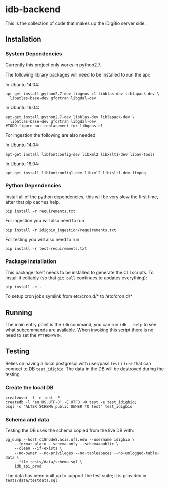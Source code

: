 # idb-backend

This is the collection of code that makes up the iDigBio server side.

## Installation

### System Dependencies

Currently this project only works in python2.7.

The following library packages will need to be installed to run the api:

In Ubuntu 14.04:

    apt-get install python2.7-dev libgeos-c1 libblas-dev liblapack-dev \
      libatlas-base-dev gfortran libgdal-dev

In Ubuntu 16.04:

    apt-get install python2.7-dev libblas-dev liblapack-dev \
      libatlas-base-dev gfortran libgdal-dev
    #TODO figure out replacement for libgeos-c1


For ingestion the following are also needed:

In Ubuntu 14.04:

    apt-get install libfontconfig-dev libxml2 libxslt1-dev libav-tools

In Ubuntu 16.04:

    apt-get install libfontconfig1-dev libxml2 libxslt1-dev ffmpeg



### Python Dependencies

Install all of the python dependencies, this will be very slow the
first time, after that pip caches help.

    pip install -r requirements.txt

For ingestion you will also need to run

    pip install -r idigbio_ingestion/requirements.txt

For testing you will also need to run

    pip install -r test-requirements.txt


### Package installation

This package itself needs to be installed to generate the CLI
scripts. To install it editably (so that `git pull` continues to
updates everything):

    pip install -e .

To setup cron jobs symlink from etc/cron.d/* to /etc/cron.d/*

## Running

The main entry point is the `idb` command; you can run `idb --help` to
see what subcommands are available. When invoking this script there is
no need to set the `PYTHONPATH`.

## Testing

Relies on having a local postgresql with user/pass `test` / `test`
that can connect to DB `test_idigbio`. The data in the DB will be
destroyed during the testing.

### Create the local DB


    createuser -l -e test -P
    createdb -l 'en_US.UTF-8' -E UTF8 -O test -e test_idigbio;
    psql -c "ALTER SCHEMA public OWNER TO test" test_idigbio


### Schema and data

Testing the DB uses the schema copied from the live DB with:

    pg_dump --host c18node8.acis.ufl.edu --username idigbio \
        --format plain --schema-only --schema=public \
        --clean --if-exists \
        --no-owner --no-privileges --no-tablespaces --no-unlogged-table-data \
        --file tests/data/schema.sql \
        idb_api_prod


The data has been built up to support the test suite; it is provided
in `tests/data/testdata.sql`
